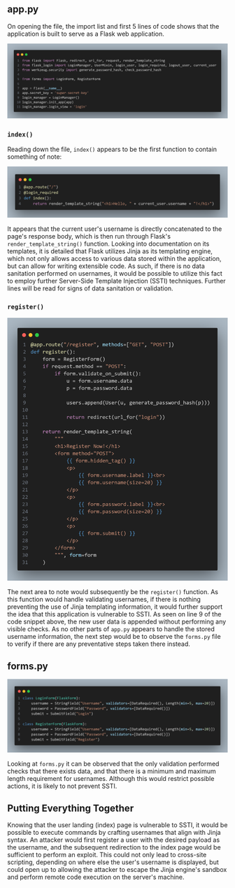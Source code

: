 ## app.py
On opening the file, the import list and first 5 lines of code shows that the application is built to serve as a Flask web application.

![](images/1.png)

### `index()`
Reading down the file, `index()` appears to be the first function to contain something of note:

![](images/2.png)

It appears that the current user's username is directly concatenated to the page's response body, which is then run through Flask's `render_template_string()` function. Looking into documentation on its templates, it is detailed that Flask utilizes Jinja as its templating engine, which not only allows access to various data stored within the application, but can allow for writing extensible code. As such, if there is no data sanitation performed on usernames, it would be possible to utilize this fact to employ further Server-Side Template Injection (SSTI) techniques.
Further lines will be read for signs of data sanitation or validation.
### `register()`

![](images/3.png)

The next area to note would subsequently be the `register()` function. As this function would handle validating usernames, if there is nothing preventing the use of Jinja templating information, it would further support the idea that this application is vulnerable to SSTI. As seen on line 9 of the code snippet above, the new user data is appended without performing any visible checks.
As no other parts of `app.py` appears to handle the stored username information, the next step would be to observe the `forms.py` file to verify if there are any preventative steps taken there instead.
## forms.py

![](images/4.png)

Looking at `forms.py` it can be observed that the only validation performed checks that there exists data, and that there is a minimum and maximum length requirement for usernames. Although this would restrict possible actions, it is likely to not prevent SSTI.
## Putting Everything Together
Knowing that the user landing (index) page is vulnerable to SSTI, it would be possible to execute commands by crafting usernames that align with Jinja syntax. An attacker would first register a user with the desired payload as the username, and the subsequent redirection to the index page would be sufficient to perform an exploit. This could not only lead to cross-site scripting, depending on where else the user's username is displayed, but could open up to allowing the attacker to escape the Jinja engine's sandbox and perform remote code execution on the server's machine.
